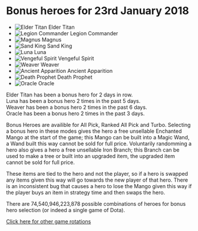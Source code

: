 # Bonus heroes for 23rd January 2018

- ![Elder Titan](https://d1u5p3l4wpay3k.cloudfront.net/dota2_gamepedia/9/9f/Elder_Titan_minimap_icon.png?version=b08f2c4992a7349960b1f01cdfa09a7e) Elder Titan
- ![Legion Commander](https://d1u5p3l4wpay3k.cloudfront.net/dota2_gamepedia/1/10/Legion_Commander_minimap_icon.png?version=ca8a742681f2f3f3328198842ffc329a) Legion Commander
- ![Magnus](https://d1u5p3l4wpay3k.cloudfront.net/dota2_gamepedia/7/7f/Magnus_minimap_icon.png?version=583d16dc4422904dc39d233516b08f8b) Magnus
- ![Sand King](https://d1u5p3l4wpay3k.cloudfront.net/dota2_gamepedia/9/9f/Sand_King_minimap_icon.png?version=e34716cc07426e8858ef36f0c8270b2b) Sand King
- ![Luna](https://d1u5p3l4wpay3k.cloudfront.net/dota2_gamepedia/8/8c/Luna_minimap_icon.png?version=fbd2d0de0e63cbd035667b874aee0947) Luna
- ![Vengeful Spirit](https://d1u5p3l4wpay3k.cloudfront.net/dota2_gamepedia/0/09/Vengeful_Spirit_minimap_icon.png?version=a284633dd301fff53f160f6b849e9553) Vengeful Spirit
- ![Weaver](https://d1u5p3l4wpay3k.cloudfront.net/dota2_gamepedia/d/d5/Weaver_minimap_icon.png?version=561e03a9d3322fce7536708fb6baad19) Weaver
- ![Ancient Apparition](https://d1u5p3l4wpay3k.cloudfront.net/dota2_gamepedia/2/25/Ancient_Apparition_minimap_icon.png?version=0047e8dc00f61200d113f450bfd691b3) Ancient Apparition
- ![Death Prophet](https://d1u5p3l4wpay3k.cloudfront.net/dota2_gamepedia/5/5d/Death_Prophet_minimap_icon.png?version=bc53525e2e5b226ed9945f2616a535ee) Death Prophet
- ![Oracle](https://d1u5p3l4wpay3k.cloudfront.net/dota2_gamepedia/6/61/Oracle_minimap_icon.png?version=e890c23cc59f62d3f0257f7374827ef3) Oracle

Elder Titan has been a bonus hero for 2 days in row.<br>
Luna has been a bonus hero 2 times in the past 5 days.<br>
Weaver has been a bonus hero 2 times in the past 6 days.<br>
Oracle has been a bonus hero 2 times in the past 3 days.

Bonus Heroes are availible for All Pick, Ranked All Pick and Turbo. Selecting a bonus hero in these modes gives the hero a free unsellable Enchanted Mango at the start of the game; this Mango can be built into a Magic Wand, a Wand built this way cannot be sold for full price. Voluntarily randomming a hero also gives a hero a free unsellable Iron Branch; this Branch can be used to make a tree or built into an upgraded item, the upgraded item cannot be sold for full price.

These items are tied to the hero and not the player, so if a hero is swapped any items given this way will go towards the new player of that hero. There is an inconsistent bug that causes a hero to lose the Mango given this way if the player buys an item in strategy time and then swaps the hero.

There are 74,540,946,223,878 possible combinations of heroes for bonus hero selection (or indeed a single game of Dota).

[Click here for other game rotations](https://tsunamishadow.github.io/bonusheroes/othergames)

